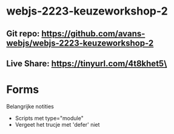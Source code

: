 # webjs-2223-keuzeworkshop-2

## Git repo: https://github.com/avans-webjs/webjs-2223-keuzeworkshop-2

## Live Share: https://tinyurl.com/4t8khet5\

# Forms

Belangrijke notities
- Scripts met type="module"
- Vergeet het trucje met 'defer' niet